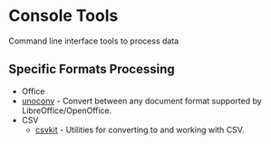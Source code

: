 # Console Tools

Command line interface tools to process data

## Specific Formats Processing

* Office
* [unoconv](https://github.com/dagwieers/unoconv) - Convert between any document format supported by LibreOffice/OpenOffice.
* CSV
    * [csvkit](https://github.com/onyxfish/csvkit) - Utilities for converting to and working with CSV.
